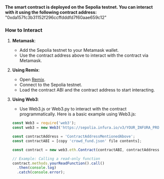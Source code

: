 **The smart contract is deployed on the Sepolia testnet. You can interact with it using the following contract address:** 
"0xda157fc3b31152f296ccffdddfd7f60aae659c12"

  
### How to Interact
1. **Metamask**:
   - Add the Sepolia testnet to your Metamask wallet.
   - Use the contract address above to interact with the contract via Metamask.

2. **Using Remix**:
   - Open [Remix](https://remix.ethereum.org/).
   - Connect to the Sepolia testnet.
   - Load the contract ABI and the contract address to start interacting.

3. **Using Web3**:
   - Use Web3.js or Web3.py to interact with the contract programmatically. Here is a basic example using Web3.js:
   
   ```javascript
   const Web3 = require('web3');
   const web3 = new Web3('https://sepolia.infura.io/v3/YOUR_INFURA_PROJECT_ID');

   const contractAddress = 'ContractAddressMentionedAbove';
   const contractABI = [copy 'crowd_fund.json' file contents];

   const contract = new web3.eth.Contract(contractABI, contractAddress);

   // Example: Calling a read-only function
   contract.methods.yourReadFunction().call()
     .then(console.log)
     .catch(console.error);


